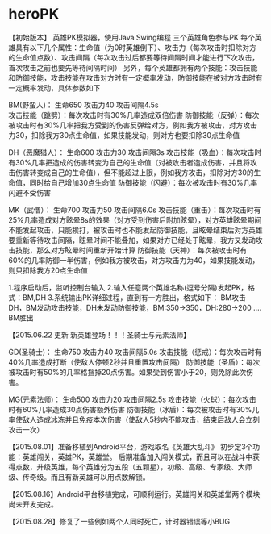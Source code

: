 # heroPK
【初始版本】
英雄PK模拟器，使用Java Swing编程
三个英雄角色参与PK
每个英雄具有以下几个属性：生命值（为0时英雄倒下）、攻击力（每次攻击时扣除对方的生命值点数）、攻击间隔（每次攻击过后都要等待间隔时间才能进行下次攻击，首次攻击之前也要先等待间隔时间）
另外，每个英雄都拥有两个技能：攻击技能和防御技能，攻击技能在攻击对方时有一定概率发动，防御技能在被对方攻击时有一定概率发动，具体参数如下

BM(野蛮人)： 
生命650 攻击力40 攻击间隔4.5s    
攻击技能（跳劈）：每次攻击时有30%几率造成双倍伤害
防御技能（反弹）：每次被攻击时有30%几率把我方受到的伤害反弹给对方，例如我方被攻击，对方攻击力30，扣除我方30点生命值，如果技能发动，则对方也要扣除30点生命值
 
DH（恶魔猎人）：
生命600 攻击力30 攻击间隔3s
攻击技能（吸血）：每次攻击时有30%几率把造成的伤害转变为自己的生命值（对被攻击者造成伤害，并且将攻击伤害转变成自己的生命值），但不能超过上限，例如我方攻击，扣除对方30的生命值，同时给自己增加30点生命值
防御技能（闪避）：每次被攻击时有30%几率闪避不受伤害
 
MK（武僧）：
生命700 攻击力50 攻击间隔6.0s
攻击技能（重击）：每次攻击时有25%几率造成对方眩晕8s的效果（对方受到伤害后附加眩晕），对方英雄眩晕期间不能发起攻击，只能挨打，被攻击时也不能发起防御技能，且眩晕结束后对方英雄要重新等待攻击间隔，眩晕时间不能叠加，如果对方已经处于眩晕，我方又发动攻击技能，那么对方眩晕时间重新开始计算
防御技能（天神）：每次被攻击时有60%的几率防御一半伤害，例如我方被攻击，对方攻击力为40，如果技能发动，则只扣除我方20点生命值
 
1.程序启动后，监听控制台输入
2.输入任意两个英雄名称(逗号分隔)发起PK，格式：BM,DH
3.系统输出PK详细过程，直到有一方胜出，格式如下：
BM攻击DH，BM发动攻击技能，DH未发动防御技能，BM:350->350，DH:280->200
....
BM胜出

【2015.06.22 更新 新英雄登场！！！圣骑士与元素法师】

GD(圣骑士)： 
生命750 攻击力40 攻击间隔5.0s
攻击技能（惩戒）：每次攻击时有40%几率造成打断（使敌人停顿2秒并且重置攻击间隔）
防御技能（圣盾）：每次被攻击时有50%的几率格挡掉20点伤害。如果受到伤害小于20，则免除此次伤害。

MG(元素法师)： 
生命500 攻击力20 攻击间隔2.5s
攻击技能（火球）：每次攻击时有60%几率造成30点伤害额外伤害
防御技能（冰盾）：每次被攻击时有30%几率使敌人造成冰冻并且免疫本次伤害（使敌人5秒内不能攻击，结束后敌人会立刻攻击一次）

【2015.08.01】准备移植到Android平台，游戏取名《英雄大乱斗》
初步定3个功能：英雄闯关，英雄PK，英雄堂。
后期准备加入闯关模式，而且可以在战斗中获得点数，升级英雄，每个英雄分为五段（五颗星），初级、高级、专家级、大师级、传奇级。而且有新英雄可以用点数解锁。

【2015.08.16】Android平台移植完成，可顺利运行。英雄闯关和英雄堂两个模块尚未开发完成。

【2015.08.28】修复了一些例如两个人同时死亡，计时器错误等小BUG
